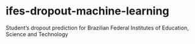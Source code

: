 # ifes-dropout-machine-learning
Student’s dropout prediction for Brazilian Federal Institutes of Education, Science and Technology
